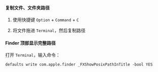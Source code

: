 #### 复制文件、文件夹路径

1. 使用快捷键
`Option` + `Command` + `C`

2. 将文件拖进 `Terminal`，然后复制路径

#### Finder 顶部显示完整路径

打开 `Terminal`，输入命令：
```
defaults write com.apple.finder _FXShowPosixPathInTitle -bool YES
```


